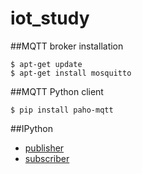 # iot_study

##MQTT broker installation
```
$ apt-get update
$ apt-get install mosquitto
```
##MQTT Python client
```
$ pip install paho-mqtt
```
##IPython

- [publisher](./ipynb/publisher.ipynb)
- [subscriber](./ipynb/subscriber.ipynb)
